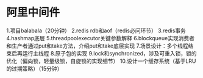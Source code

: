 # 阿里中间件

1.项目balabala（20分钟）
2.redis rdb和aof（redis必问环节）
3.redis事务
4.hashmap底层
5.threadpoolexecutor关键参数解释
6.blockqueue实现消费者和生产者通过put和take方法，介绍put和take底层实现
7.场景设计：多个线程结束后再运行主线程
8.原子包的实现
9.lock和synchronized，涉及可重入锁，锁的优化（偏向锁，轻量级锁，自旋锁的实现细节）
10.设计一个缓存系统（基于LRU的过期策略）（15分钟）

